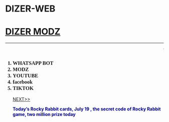 # DIZER-WEB
<html>
<head>
   <title>dizreweb</title>
</head>
<body>
   <h1><u><b>DIZER MODZ</u></b></h1>
  <hr>
  <p>
   <center>
 </p><font color="darkblue">
 <marquee>WELCOME TO DIZER MODZ WEB PAGE</marquee></center>
</font>
 
 <ol>
   <h3>
<font face="green">     
<li>WHATSAPP BOT</li>
</font>
<font face="black">     

<li>MODZ</li>
</font>

<font face="red">     


<li>YOUTUBE</li>
</font>
<font face="blue">     

<li>facebook</li>
</font>
<font face="darkblue">     

<li>TIKTOK</li>
</font>
</h4>

<font color="red">


<a href="newweb.html">NEXT>></a>

<marquee>_________</marquee>
<marquee>_________</marquee>
<span style="color: #000080;"><strong>Today’s Rocky Rabbit cards, July 19 , the secret code of Rocky Rabbit game, two million prize today</strong></span>

   
   






